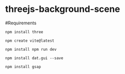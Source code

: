 # threejs-background-scene

#Requirements

`npm install three`

`npm create vite@latest`

`npm install
npm run dev`

`npm install dat.gui --save`

`npm install gsap`
